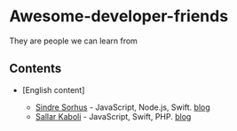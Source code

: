 # Awesome-developer-friends
They are people we can learn from

## Contents

- [English content]

  - [Sindre Sorhus](https://github.com/sindresorhus)  - JavaScript, Node.js, Swift. [blog](https://sindresorhus.com/)
  - [Sallar Kaboli](https://github.com/sallar) - JavaScript, Swift, PHP. [blog](https://sallar.me/)
